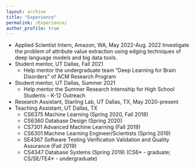 ```yaml
---
layout: archive
title: "Experience"
permalink: /Experience/
author_profile: true
---
```

* Applied Scientist Intern, Amazon, WA, May 2022-Aug. 2022
  Investigate the problem of attribute value extraction using edging techniques of deep language models and big
data tools.
* Student mentor, UT Dallas, Fall 2021
    * Help mentor the undergraduate team ”Deep Learning for Brain Disorders” of ACM Research Program 
* Student mentor, UT Dallas, Summer 2021
    * Help mentor the Summer Research Internship for High School Students - K-12 Outreach   
* Research Assistant, Starling Lab, UT Dallas, TX, May 2020-present 
* Teaching Assistant, UT Dallas, TX 
    * CS6375 Machine Learning (Spring 2020, Fall 2018)
    * CS6360 Database Design (Spring 2020)
    * CS7301 Advanced Machine Learning (Fall 2019)
    * CS6301 Machine Learning Engineer/Scientists (Spring 2019)
    * SE4367 Software Testing Verification Validation and Quality Assurance (Fall 2019)
    * CS4347 Database Systems (Spring 2019)
  (CS6* - graduate; CS/SE/TE4* - undergraduate)


